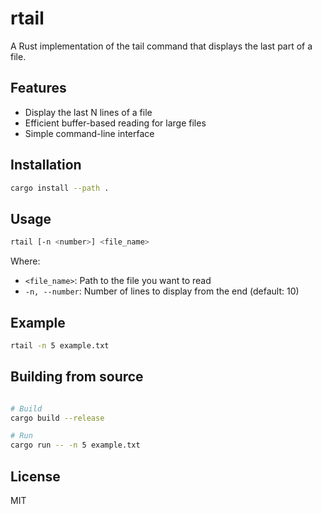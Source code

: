 # rtail

A Rust implementation of the tail command that displays the last part of a file.

## Features

- Display the last N lines of a file
- Efficient buffer-based reading for large files
- Simple command-line interface

## Installation

```bash
cargo install --path .
```

## Usage

```bash
rtail [-n <number>] <file_name>
```

Where:

- `<file_name>`: Path to the file you want to read
- `-n, --number`: Number of lines to display from the end (default: 10)

## Example

```bash
rtail -n 5 example.txt
```

## Building from source

```bash

# Build
cargo build --release

# Run
cargo run -- -n 5 example.txt
```

## License

MIT
